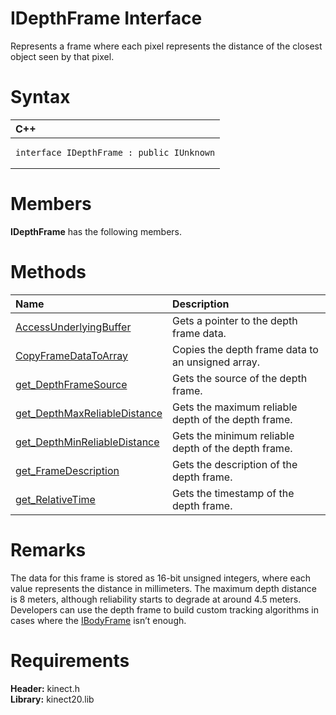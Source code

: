 IDepthFrame Interface  
=====================  

Represents a frame where each pixel represents the distance of the closest object seen by that pixel. <span id="syntaxSection"></span>

Syntax  
======  

<table>
<colgroup>
<col width="100%" />
</colgroup>
<thead>
<tr class="header">
<th align="left">C++</th>
</tr>
</thead>
<tbody>
<tr class="odd">
<td align="left"><pre><code>interface IDepthFrame : public IUnknown</code></pre></td>
</tr>
</tbody>
</table>

<span id="classMembersSection"></span>

Members  
=======  

**IDepthFrame** has the following members.  

<span id="publicmethodsSection"></span>

Methods  
=======  

<table>
<colgroup>
<col width="30%" />
<col width="60%" />
</colgroup>
<thead>
<tr class="header">
<th align="left">Name</th>
<th align="left">Description</th>
</tr>
</thead>
<tbody>
<tr class="odd">
<td align="left"><a href="IDepthFrame_Interface/Methods/AccessUnderlyingBuffer.md">AccessUnderlyingBuffer</a></td>
<td align="left">Gets a pointer to the depth frame data.</td>
</tr>
<tr class="even">
<td align="left"><a href="IDepthFrame_Interface/Methods/CopyFrameDataToArray_Method.md">CopyFrameDataToArray</a></td>
<td align="left">Copies the depth frame data to an unsigned array.</td>
</tr>
<tr class="odd">
<td align="left"><a href="IDepthFrame_Interface/Methods/get_DepthFrameSource_Method.md">get_DepthFrameSource</a></td>
<td align="left">Gets the source of the depth frame.</td>
</tr>
<tr class="even">
<td align="left"><a href="IDepthFrame_Interface/Methods/get_DepthMaxReliableDistance.md">get_DepthMaxReliableDistance</a></td>
<td align="left">Gets the maximum reliable depth of the depth frame.</td>
</tr>
<tr class="odd">
<td align="left"><a href="IDepthFrame_Interface/Methods/get_DepthMinReliableDistance.md">get_DepthMinReliableDistance</a></td>
<td align="left">Gets the minimum reliable depth of the depth frame.</td>
</tr>
<tr class="even">
<td align="left"><a href="IDepthFrame_Interface/Methods/get_FrameDescription_Method.md">get_FrameDescription</a></td>
<td align="left">Gets the description of the depth frame.</td>
</tr>
<tr class="odd">
<td align="left"><a href="IDepthFrame_Interface/Methods/get_RelativeTime_Method.md">get_RelativeTime</a></td>
<td align="left">Gets the timestamp of the depth frame.</td>
</tr>
</tbody>
</table>

<span id="remarks"></span>

Remarks  
=======  

The data for this frame is stored as 16-bit unsigned integers, where each value represents the distance in millimeters. The maximum depth distance is 8 meters, although reliability starts to degrade at around 4.5 meters. Developers can use the depth frame to build custom tracking algorithms in cases where the [IBodyFrame](IBodyFrame_Interface.md) isn’t enough.  

<span id="requirements"></span>

Requirements  
============  

**Header:** kinect.h  
**Library:** kinect20.lib  



<!--Please do not edit the data in the comment block below.-->
<!--
TOCTitle : IDepthFrame Interface
RLTitle : IDepthFrame Interface
KeywordK : IDepthFrame interface, about
HelpPriority : 2
TopicType : apiref
KeywordF : IDepthFrame
KeywordF : Microsoft.Kinect.kinect.IDepthFrame
KeywordA : T:Microsoft.Kinect.kinect.IDepthFrame
AssetID : T:Microsoft.Kinect.kinect.IDepthFrame
Locale : en-us
CommunityContent : 1
APIType : Managed
APILocation : 
APIName : Microsoft.Kinect.kinect.IDepthFrame
TargetOS : Windows
TopicType : kbSyntax
DevLang : C++
DocSet : K4Wv2
ProjType : K4Wv2Proj
Technology : Kinect for Windows
Product : Kinect for Windows SDK v2
productversion : 20
-->
